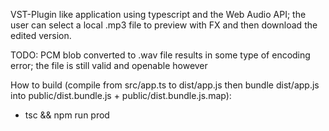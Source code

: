 VST-Plugin like application using typescript and the Web Audio API; the user can select a local .mp3 file to preview with FX and then download the edited version.

TODO: PCM blob converted to .wav file results in some type of encoding error; the file is still valid and openable however

How to build (compile from src/app.ts to dist/app.js then bundle dist/app.js into public/dist.bundle.js + public/dist.bundle.js.map):
- tsc && npm run prod
